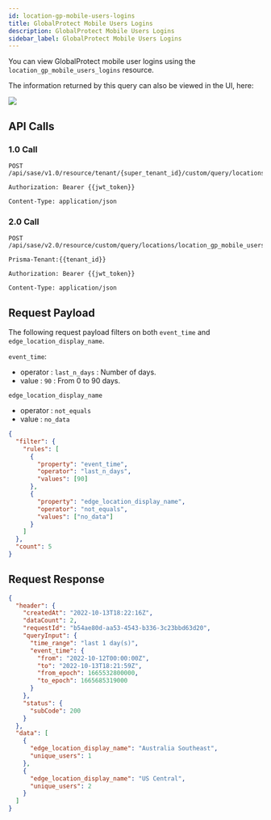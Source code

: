 ```yaml
---
id: location-gp-mobile-users-logins
title: GlobalProtect Mobile Users Logins
description: GlobalProtect Mobile Users Logins
sidebar_label: GlobalProtect Mobile Users Logins
---
```


You can view GlobalProtect mobile user logins using the `location_gp_mobile_users_logins` resource.

The information returned by this query can also be viewed in the UI, here:

![](/access/img/location_gp_mobile_users_img.png)

## API Calls

### 1.0 Call

    POST /api/sase/v1.0/resource/tenant/{super_tenant_id}/custom/query/locations/location_gp_mobile_users_logins

    Authorization: Bearer {{jwt_token}}

    Content-Type: application/json

### 2.0 Call

    POST /api/sase/v2.0/resource/custom/query/locations/location_gp_mobile_users_logins

    Prisma-Tenant:{{tenant_id}}

    Authorization: Bearer {{jwt_token}}

    Content-Type: application/json

## Request Payload

The following request payload filters on both `event_time` and `edge_location_display_name`. 

`event_time`:

- operator : `last_n_days` : Number of days.
- value : `90` : From 0 to 90 days.

`edge_location_display_name`

- operator : `not_equals`
- value : `no_data`

```json
{
  "filter": {
    "rules": [
      {
        "property": "event_time",
        "operator": "last_n_days",
        "values": [90]
      },
      {
        "property": "edge_location_display_name",
        "operator": "not_equals",
        "values": ["no_data"]
      }
    ]
  },
  "count": 5
}
```

## Request Response

```json
{
  "header": {
    "createdAt": "2022-10-13T18:22:16Z",
    "dataCount": 2,
    "requestId": "b54ae80d-aa53-4543-b336-3c23bbd63d20",
    "queryInput": {
      "time_range": "last 1 day(s)",
      "event_time": {
        "from": "2022-10-12T00:00:00Z",
        "to": "2022-10-13T18:21:59Z",
        "from_epoch": 1665532800000,
        "to_epoch": 1665685319000
      }
    },
    "status": {
      "subCode": 200
    }
  },
  "data": [
    {
      "edge_location_display_name": "Australia Southeast",
      "unique_users": 1
    },
    {
      "edge_location_display_name": "US Central",
      "unique_users": 2
    }
  ]
}
```

